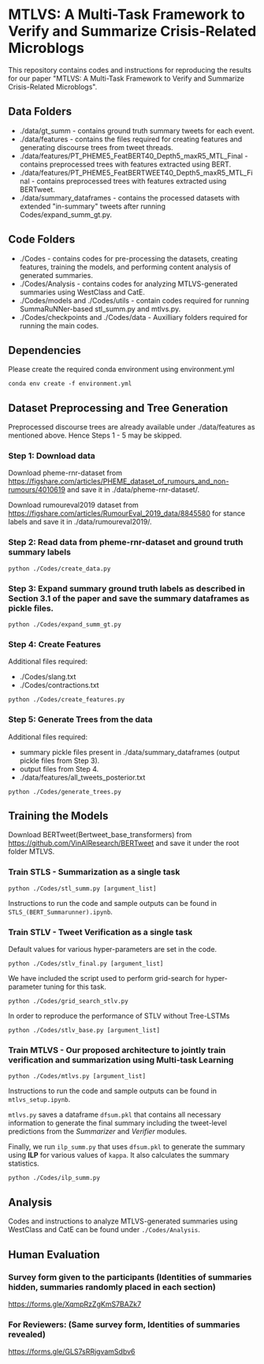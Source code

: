 # MTLVS: A Multi-Task Framework to Verify and Summarize Crisis-Related Microblogs

This repository contains codes and instructions for reproducing the results for our paper "MTLVS: A Multi-Task Framework to Verify and Summarize Crisis-Related Microblogs".

## Data Folders

  - ./data/gt_summ - contains ground truth summary tweets for each event.
  - ./data/features - contains the files required for creating features and generating discourse trees from tweet threads.
  - ./data/features/PT_PHEME5_FeatBERT40_Depth5_maxR5_MTL_Final - contains preprocessed trees with features extracted using BERT.
  - ./data/features/PT_PHEME5_FeatBERTWEET40_Depth5_maxR5_MTL_Final - contains preprocessed trees with features extracted using BERTweet.
  - ./data/summary_dataframes - contains the processed datasets with extended "in-summary" tweets after running Codes/expand_summ_gt.py.

## Code Folders

  - ./Codes - contains codes for pre-processing the datasets, creating features, training the models, and performing content analysis of generated summaries.
  - ./Codes/Analysis - contains codes for analyzing MTLVS-generated summaries using WestClass and CatE.
  - ./Codes/models and ./Codes/utils - contain codes required for running SummaRuNNer-based stl_summ.py and mtlvs.py.
  - ./Codes/checkpoints and ./Codes/data - Auxilliary folders required for running the main codes.

## Dependencies

Please create the required conda environment using environment.yml
~~~
conda env create -f environment.yml
~~~

## Dataset Preprocessing and Tree Generation

Preprocessed discourse trees are already available under ./data/features as mentioned above. 
Hence Steps 1 - 5 may be skipped.

### Step 1: Download data ###

Download pheme-rnr-dataset from https://figshare.com/articles/PHEME_dataset_of_rumours_and_non-rumours/4010619 and save it in ./data/pheme-rnr-dataset/.  

Download rumoureval2019 dataset from https://figshare.com/articles/RumourEval_2019_data/8845580 for stance labels and save it in ./data/rumoureval2019/. 

### Step 2: Read data from pheme-rnr-dataset and ground truth summary labels ###
~~~
python ./Codes/create_data.py
~~~

### Step 3: Expand summary ground truth labels as described in Section 3.1 of the paper and save the summary dataframes as pickle files. ###
~~~
python ./Codes/expand_summ_gt.py
~~~

### Step 4: Create Features ###
Additional files required: 
  - ./Codes/slang.txt 
  - ./Codes/contractions.txt 
~~~
python ./Codes/create_features.py
~~~

### Step 5: Generate Trees from the data ###
Additional files required: 
  - summary pickle files present in ./data/summary_dataframes (output pickle files from Step 3).
  - output files from Step 4.
  - ./data/features/all_tweets_posterior.txt
~~~
python ./Codes/generate_trees.py
~~~


## Training the Models

Download BERTweet(Bertweet_base_transformers) from https://github.com/VinAIResearch/BERTweet and save it under the root folder MTLVS. 

### Train STLS - Summarization as a single task ###
~~~
python ./Codes/stl_summ.py [argument_list]
~~~
Instructions to run the code and sample outputs can be found in ``STLS_(BERT_Summarunner).ipynb``.

### Train STLV - Tweet Verification as a single task ###
Default values for various hyper-parameters are set in the code.
  
~~~
python ./Codes/stlv_final.py [argument_list]
~~~

We have included the script used to perform grid-search for hyper-parameter tuning for this task.
~~~
python ./Codes/grid_search_stlv.py
~~~

In order to reproduce the performance of STLV without Tree-LSTMs
~~~
python ./Codes/stlv_base.py [argument_list]
~~~

### Train MTLVS - Our proposed architecture to jointly train verification and summarization using Multi-task Learning ###
~~~
python ./Codes/mtlvs.py [argument_list]
~~~
Instructions to run the code and sample outputs can be found in ``mtlvs_setup.ipynb``.

``mtlvs.py`` saves a dataframe ``dfsum.pkl`` that contains all necessary information to generate the final summary including the tweet-level predictions from the <i>Summarizer</i> and <i>Verifier</i> modules.

Finally, we run ``ilp_summ.py`` that uses ``dfsum.pkl`` to generate the summary using <b>ILP</b> for various values of ``kappa``. It also calculates the summary statistics.
~~~
python ./Codes/ilp_summ.py
~~~

<!-- We have included the script to perform grid-search for hyper-parameter tuning for this task.
~~~
python ./Codes/grid_search_mtl.py
~~~ -->

## Analysis

Codes and instructions to analyze MTLVS-generated summaries using WestClass and CatE can be found under ``./Codes/Analysis``.

## Human Evaluation

### Survey form given to the participants (Identities of summaries hidden, summaries randomly placed in each section)
https://forms.gle/XqmpRzZgKmS7BAZk7

### For Reviewers: (Same survey form, Identities of summaries revealed)
https://forms.gle/GLS7sRRjgvamSdbv6
